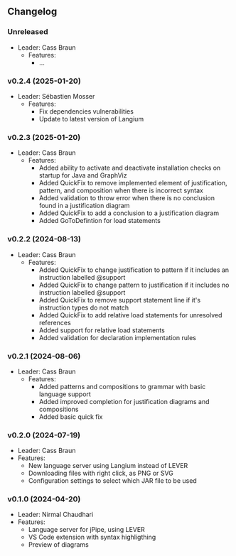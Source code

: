 ## Changelog

### Unreleased
- Leader: Cass Braun
  - Features:
    - ...

### v0.2.4 (2025-01-20)
- Leader: Sébastien Mosser
  - Features:
    - Fix dependencies vulnerabilities
    - Update to latest version of Langium

### v0.2.3 (2025-01-20)
- Leader: Cass Braun
  - Features:
    - Added ability to activate and deactivate installation checks on startup for Java and GraphViz
    - Added QuickFix to remove implemented element of justification, pattern, and composition when there is incorrect syntax
    - Added validation to throw error when there is no conclusion found in a justification diagram
    - Added QuickFix to add a conclusion to a justification diagram
    - Added GoToDefintion for load statements
 
### v0.2.2 (2024-08-13)
- Leader: Cass Braun
  - Features:
    - Added QuickFix to change justification to pattern if it includes an instruction labelled @support
    - Added QuickFix to change pattern to justification if it includes no instruction labelled @support
    - Added QuickFix to remove support statement line if it's instruction types do not match
    - Added QuickFix to add relative load statements for unresolved references
    - Added support for relative load statements
    - Added validation for declaration implementation rules

### v0.2.1 (2024-08-06)
- Leader: Cass Braun
  - Features:
    - Added patterns and compositions to grammar with basic language support
    - Added improved completion for justification diagrams and compositions
    - Added basic quick fix

### v0.2.0 (2024-07-19)

  - Leader: Cass Braun
  - Features:
    - New language server using Langium instead of LEVER
    - Downloading files with right click, as PNG or SVG
    - Configuration settings to select which JAR file to be used


### v0.1.0 (2024-04-20)

  - Leader: Nirmal Chaudhari
  - Features:
    - Language server for jPipe, using LEVER
    - VS Code extension with syntax highligthing
    - Preview of diagrams
